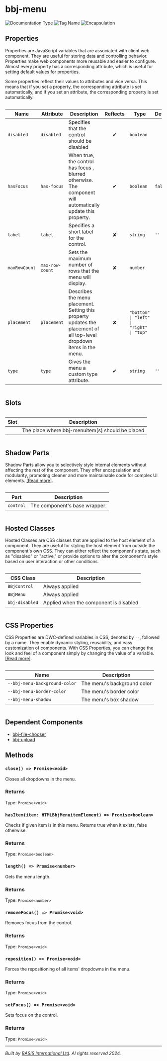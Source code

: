 # bbj-menu
![Documentation Type](https://img.shields.io/badge/Documentation-web--components-%23006aff) ![Tag Name](https://img.shields.io/badge/Component-bbj--menu-%23006aff)  ![Encapsulation](https://img.shields.io/badge/Encapsulation-shadow-%23006aff)




## Properties 


Properties are JavaScript variables that are associated with client web component.
They are useful for storing data and controlling behavior. Properties make web components more reusable and easier to configure.
Almost every property has a corresponding attribute, which is useful for setting default values for properties.

Some properties reflect their values to attributes and vice versa. This means that if you set a property, the corresponding attribute is set automatically, and if you set an attribute, the corresponding property is set automatically.
<div style="overflow-x: auto;">

| Name            | Attribute         | Description                                                                                                            | Reflects | Type                                       | Default   |
| --------------- | ----------------- | ---------------------------------------------------------------------------------------------------------------------- | :------: | ------------------------------------------ | --------- |
| ``disabled``    | ``disabled``      | Specifies that the control should be disabled                                                                          | &#x2714; | ``boolean``                                |           |
| ``hasFocus``    | ``has-focus``     | When true, the control has focus , blurred otherwise. The component will automatically update this property.           | &#x2714; | ``boolean``                                | ``false`` |
| ``label``       | ``label``         | Specifies a short label for the control.                                                                               | &#x2718; | ``string``                                 | ``''``    |
| ``maxRowCount`` | ``max-row-count`` | Sets the maximum number of rows that the menu will display.                                                            | &#x2718; | ``number``                                 |           |
| ``placement``   | ``placement``     | Describes the menu placement. Setting this property updates the placement of all top-level dropdown items in the menu. | &#x2718; | ``"bottom" \| "left" \| "right" \| "top"`` |           |
| ``type``        | ``type``          | Gives the menu a custom type attribute.                                                                                | &#x2714; | ``string``                                 | ``''``    |


</div>

## Slots

<div style="overflow-x: auto;">

| Slot  | Description                                      |
| ----- | ------------------------------------------------ |
|       | The place where bbj-menuitem(s) should be placed |


</div>

## Shadow Parts


Shadow Parts allow you to selectively style internal elements without affecting the rest of the component.
They offer encapsulation and modularity, promoting cleaner and more maintainable code for complex UI elements. [[Read more]](theme-engine/css-shadow-parts).
<div style="overflow-x: auto;">

| Part        | Description                   |
| ----------- | ----------------------------- |
| ``control`` | The component's base wrapper. |


</div>

## Hosted Classes


Hosted Classes are CSS classes that are applied to the host element of a component. They are useful for styling the host element from outside the component's own CSS.
They can either reflect the component's state, such as "disabled" or "active," or provide options to alter the component's style based on user interaction or other conditions.
<div style="overflow-x: auto;">

| CSS Class        | Description                            |
| ---------------- | -------------------------------------- |
| ``BBjControl``   | Always applied                         |
| ``BBjMenu``      | Always applied                         |
| ``bbj-disabled`` | Applied when the component is disabled |


</div>

## CSS Properties


CSS Properties are DWC-defined variables in CSS, denoted by `--`, followed by a name.
They enable dynamic styling, reusability, and easy customization of components.
With CSS Properties, you can change the look and feel of a component simply by changing the value of a variable.
[[Read more]](theme-engine/css-variables).
<div style="overflow-x: auto;">

| Name                            | Description                 |
| ------------------------------- | --------------------------- |
| ``--bbj-menu-background-color`` | The menu's background color |
| ``--bbj-menu-border-color``     | The menu's border color     |
| ``--bbj-menu-shadow``           | The menu's box shadow       |


</div>

## Dependent Components

- [bbj-file-chooser](web-components/bbj-file-chooser.md)
- [bbj-upload](web-components/bbj-upload.md)

## Methods

### `close() => Promise<void>`

Closes all dropdowns in the menu.

### Returns

Type: `Promise<void>`

### `hasItem(item: HTMLBbjMenuitemElement) => Promise<boolean>`

Checks if given item is in this menu. Returns true when it exists, false otherwise.

### Returns

Type: `Promise<boolean>`

### `length() => Promise<number>`

Gets the menu length.

### Returns

Type: `Promise<number>`

### `removeFocus() => Promise<void>`

Removes focus from the control.

### Returns

Type: `Promise<void>`

### `reposition() => Promise<void>`

Forces the repositioning of all items' dropdowns in the menu.

### Returns

Type: `Promise<void>`

### `setFocus() => Promise<void>`

Sets focus on the control.

### Returns

Type: `Promise<void>`



----------------------------------------------
*Built by [BASIS International Ltd](https://www.basis.cloud/). Al rights reserved 2024.*
